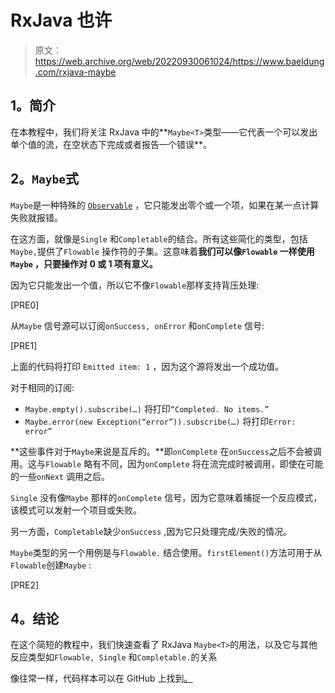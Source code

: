 # RxJava 也许

> 原文：<https://web.archive.org/web/20220930061024/https://www.baeldung.com/rxjava-maybe>

## **1。简介**

在本教程中，我们将关注 RxJava 中的**`Maybe<T>`类型——它代表一个可以发出单个值的流，在空状态下完成或者报告一个错误**。

## **2。`Maybe`式**

`Maybe`是一种特殊的 [`Observable`](/web/20220524120509/https://www.baeldung.com/rx-java) ，它只能发出零个或一个项，如果在某一点计算失败就报错。

在这方面，就像是`Single` 和`Completable`的结合。所有这些简化的类型，包括`Maybe,`提供了`Flowable` 操作符的子集。这意味着**我们可以像`Flowable` 一样使用`Maybe` ，只要操作对 0 或 1 项有意义。**

因为它只能发出一个值，所以它不像`Flowable`那样支持背压处理:

[PRE0]

从`Maybe` 信号源可以订阅`onSuccess, onError` 和`onComplete` 信号:

[PRE1]

上面的代码将打印 `Emitted item: 1` ，因为这个源将发出一个成功值。

对于相同的订阅:

*   `Maybe.empty().subscribe(…)` 将打印`“Completed. No items.”`
*   `Maybe.error(new Exception(“error”)).subscribe(…)` 将打印`Error: error”`

**这些事件对于`Maybe`来说是互斥的。**即`onComplete` 在`onSuccess`之后不会被调用。这与`Flowable` 略有不同，因为`onComplete` 将在流完成时被调用，即使在可能的一些`onNext` 调用之后。

`Single` 没有像`Maybe` 那样的`onComplete` 信号，因为它意味着捕捉一个反应模式，该模式可以发射一个项目或失败。

另一方面，`Completable`缺少`onSuccess` ,因为它只处理完成/失败的情况。

`Maybe`类型的另一个用例是与`Flowable.` 结合使用。`firstElement()`方法可用于从`Flowable`创建`Maybe` :

[PRE2]

## **4。结论**

在这个简短的教程中，我们快速查看了 RxJava `Maybe<T>`的用法，以及它与其他反应类型如`Flowable, Single` 和`Completable.`的关系

像往常一样，代码样本可以在 GitHub 上找到[。](https://web.archive.org/web/20220524120509/https://github.com/eugenp/tutorials/tree/master/rxjava-core)